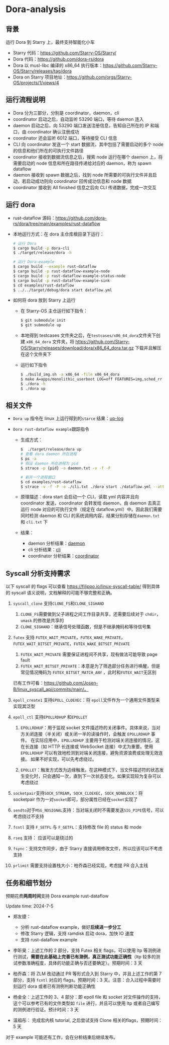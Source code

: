 # Dora-analysis
## 背景

运行 Dora 到 Starry 上，最终支持智能化小车

- Starry 代码：https://github.com/Starry-OS/Starry/
- Dora 代码：https://github.com/dora-rs/dora
- Dora 以 musl-libc 编译的 x86_64 执行版本：https://github.com/Starry-OS/Starry/releases/tag/dora
- Dora on Starry 项目地址：https://github.com/orgs/Starry-OS/projects/1/views/4

## 运行流程说明

- Dora 分为三部分，分别是 coordinator，daemon，cli
- coordinator 启动之后，自动监听 53290 端口，等待 daemon 连入
- daemon 启动之后，向 53290 端口发送注册信息，告知自己所在的 IP 和端口，由 coordinator 确认注册成功
- coordinator 还会监听 6012 端口，等待接受 CLI 信息
- CLI 向 coordinator 发送一个 start 数据流，其中包括了需要启动的多个 node 的信息和他们所在的可执行文件路径
- coordinator 接收到数据流信息之后，搜索 node 运行在哪个 daemon 上，将需要启动的 node 信息和所在路径传递给对应的 daemon，称为 spawn dataflow
- daemon 接收到 spawn 数据之后，找到 node 所需要的可执行文件并且启动，若启动成功则向 coordinator 回传成功信息和 node 数据
- coordinator 接收到 All finished 信息之后向 CLI 传递数据，完成一次交互



## 运行 dora

- rust-dataflow 源码：https://github.com/dora-rs/dora/tree/main/examples/rust-dataflow

- 本地运行方式：在 dora 主仓库根目录下运行：

  ```sh
  # 运行 Dora
  $ cargo build -p dora-cli
  $ ./target/release/dora -h
  
  # 运行 Dora-example
  $ cargo build --example rust-dataflow
  $ cargo build -p rust-dataflow-example-node
  $ cargo build -p rust-dataflow-example-status-node
  $ cargo build -p rust-dataflow-example-sink
  $ cd examples/rust-dataflow
  $ ../../target/debug/dora start dataflow.yml
  ```

- 如何将 dora 放到 Starry 上运行

  - 在 Starry-OS 主仓运行如下指令：

    ```sh
    $ git submodule init
    $ git submodule up
    ```

  - 本地得到 testcases 文件夹之后，在`testcases/x86_64_dora`文件夹下创建 `x86_64_dora` 文件夹，将 https://github.com/Starry-OS/Starry/releases/download/dora/x86_64_dora.tar.gz 下载并且解压在这个文件夹下

  - 运行如下指令

    ```sh
    $ ./build_img.sh -a x86_64 -file x86_64_dora 
    $ make A=apps/monolithic_userboot LOG=off FEATURES=img,sched_rr ACCEL=n run
    $ ./dora -h
    $ ./dora up
    ```

## 相关文件

- `Dora up` 指令在 linux 上运行得到的`starce` 结果：[up-log](./log/dora-up.txt)

- `Dora rust-dataflow example`跟踪指令

  - 生成方式：

    ```sh
    $  ./target/release/dora up
    # 查看 dora daemon 所在进程
    $ ps -a
    # 假设 daemon 所在进程为 pid
    $ strace -p {pid} -o daemon.txt -v -f -F
    
    # 新开一个进程窗口
    $ cd examples/rust-dataflow
    $ strace -v -f -F -o ./cli.txt ./dora start ./dataflow.yml --attach
    ```

  - 原理描述：dora start 会启动一个 CLI，读取 yml 内容并且向 coordinator 发送，coordinator 会转发给 daemon，由 daemon 去真正运行 node 对应的可执行文件（规定在 dataflow.yml）中。因此我们需要同时检测 daemon 和 CLI 的系统调用内容，结果分别存储在`daemon.txt` 和 `cli.txt` 下

  - 结果：

    - daemon 分析结果：[daemon](./log/daemon.txt)
    - cli 分析结果：[cli](./log/cli.txt)
    - coordinator 分析结果：[coordinator](./log/coordinator.txt)

## Syscall 分析支持需求

以下 syscall 的 flags 可以查看 https://filippo.io/linux-syscall-table/ 得到具体的 syscall 语义说明，文档解释的可能不够完整和正确。

1. `syscall_clone` 支持`CLONE_FS`和`CLONE_SIGHAND`

   1. `CLONE_FS`需要做到父子进程之间工作目录共享，还需要后续对于 `chdir`，`umask` 的修改是共享的
   2. `CLONE_SIGHAND`：继承信号处理函数，但是不继承掩码和等待信号集

2. `futex` 支持 `FUTEX_WAIT_PRIVATE`，`FUTEX_WAKE_PRIVATE`，`FUTEX_WAIT_BITSET_PRIVATE`，`FUTEX_WAKE_BITSET_PRIVATE`

   1. `FUTEX_WAIT_PRIVATE` 需要保证进程间不共享，现有做法可能导致 page fault
   2. `FUTEX_WAIT_BITSET_PRIVATE`：本意是为了筛选部分任务进行唤醒，但是常见情况掩码为 `FUTEX_BITSET_MATCH_ANY` ，此时和`FUTEX_WAIT`无区别

   已有工作可看：https://github.com/Josen-B/linux_syscall_api/commits/main/。

3. `epoll_create1` 支持`EPOLL_CLOEXEC`：将 `epoll`文件作为一个通用文件类型来实现其泛型

4. `epoll_ctl` 支持`EPOLLRDHUP` 和`EPOLLET`

   1. `EPOLLRDHUP`：用于监视 socket 文件描述符的关闭事件。具体来说，当对方关闭连接（半关闭）或关闭一半的读操作时，会触发 `EPOLLRDHUP` 事件。
      在实际应用中，`EPOLLRDHUP` 主要用于检测对端关闭连接的情况，这在长连接（如 HTTP 长连接或 WebSocket 连接）中尤为重要。使用 `EPOLLRDHUP` 可以有效地检测到对端关闭连接，避免资源浪费或处理无效连接。
	  如果不好实现，可以先考虑绕过。

   2. `EPOLLET`：触发方式改为边缘触发。在这种模式下，当文件描述符的状态发生变化时，只会通知一次，直到下一次状态变化。如果实现较为复杂可以考虑绕过

5. `socketpair`支持`SOCK_STREAM`，`SOCK_CLOEXEC`，`SOCK_NONBLOCK`：将 socketpair 作为一对`socket`即可，部分属性已经在`socket`实现了

6. `sendto`对于`MSG_NOSIGNAL`支持：当对端关闭时不需要发送`SIG_PIPE`信号，可以考虑绕过不支持

7. `fcntl` 支持 `F_SETFL` 与 `F_GETFL`：支持修改 file 的 status 和 mode 

8. `rseq` 支持： 应该可以是绕过的

9. `fsync`：支持文件同步，由于 Starry 直接调用修改文件，所以应该可以不考虑支持

10. `prlimit` 需要支持设置栈大小：柏乔森已经实现，考虑提 PR 合入主线

## 任务和细节划分

预期花费**两周时间**支持 Dora example rust-dataflow

Update time: 2024-7-5

- 郑友捷：
  - 分析 rust-dataflow example，做好**后续进一步分工**
  - 修改 Starry 逻辑，支持 ramdisk 启动 dora，加快 IO 速度
  - 支持 rust-dataflow example
- 李昕昊：上述工作的 2 部分，支持 Futex 相关 flags，可以使用 ltp 等测例进行测试，**需要在此基础上完善已有测例，真正测试功能正确性**（ltp 较多的测试参数准确程度，具体的功能正确与否还要确定）。预期时间：3 天
- 柏乔森：将 ZLM 改动通过 PR 等形式合入到 Starry 中，并且上述工作的第 7 部分，支持 `fcntl` 对应的 flags。预期时间：3 天。注意：合入过程中需要时刻运行 dora 或者已有测例判断功能正确性

- 杨金全：上述工作的 3、4 部分：即 epoll file 和 socket 对文件操作的支持，这个可以参考已有的文件类型如 `file` 进行，并且可以使用 ltp 或者自己编写的测例进行验证。预计时间：3 天
- 温祖彤： 完成宏内核 tutorial, 之后尝试支持 Clone 相关的flags，预期时间：5 天

对于 example 可能还有工作，会在分析结束后继续发布。
